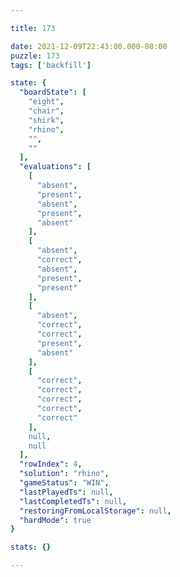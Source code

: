 ```yaml
---

title: 173

date: 2021-12-09T22:43:00.000-08:00
puzzle: 173
tags: ['backfill']

state: {
  "boardState": [
    "eight",
    "chair",
    "shirk",
    "rhino",
    "",
    ""
  ],
  "evaluations": [
    [
      "absent",
      "present",
      "absent",
      "present",
      "absent"
    ],
    [
      "absent",
      "correct",
      "absent",
      "present",
      "present"
    ],
    [
      "absent",
      "correct",
      "correct",
      "present",
      "absent"
    ],
    [
      "correct",
      "correct",
      "correct",
      "correct",
      "correct"
    ],
    null,
    null
  ],
  "rowIndex": 4,
  "solution": "rhino",
  "gameStatus": "WIN",
  "lastPlayedTs": null,
  "lastCompletedTs": null,
  "restoringFromLocalStorage": null,
  "hardMode": true
}

stats: {}

---
```


<!-- more -->
